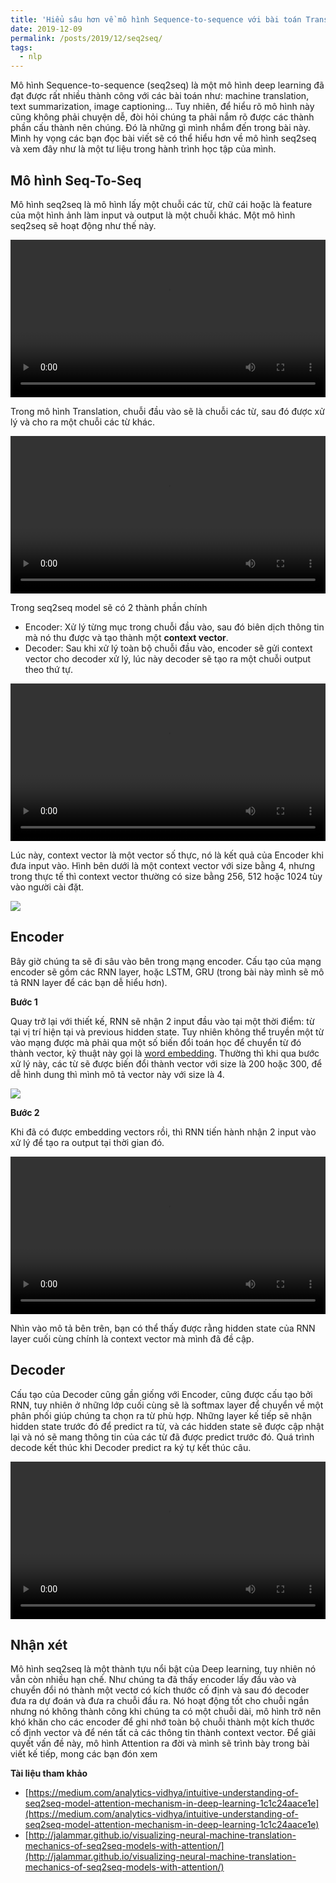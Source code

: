 ```yaml
---
title: 'Hiểu sâu hơn về mô hình Sequence-to-sequence với bài toán Translate'
date: 2019-12-09
permalink: /posts/2019/12/seq2seq/
tags:
  - nlp
---
```


Mô hình Sequence-to-sequence (seq2seq) là một mô hình deep learning đã đạt được rất nhiều thành công với các bài toán như: machine translation, text summarization, image captioning...  Tuy nhiên, để hiểu rõ mô hình này cũng không phải chuyện dễ, đòi hỏi chúng ta phải nắm rõ được các thành phần cấu thành nên chúng. Đó là những gì mình nhắm đến trong bài này. Mình hy vọng các bạn đọc bài viết sẽ có thể hiểu hơn về mô hình seq2seq và xem đây như là một tư liệu trong hành trình học tập của mình.

## Mô hình Seq-To-Seq

Mô hình seq2seq là mô hình lấy một chuỗi các từ, chữ cái hoặc là feature của một hình ảnh làm input và output là một chuỗi khác. Một mô hình seq2seq sẽ hoạt động như thế này. 

<video width="100%" height="auto" loop="" autoplay="" controls="">
  <source src="https://jalammar.github.io/images/seq2seq_1.mp4" type="video/mp4">
  Your browser does not support the video tag.
</video>

Trong mô hình Translation, chuỗi đầu vào sẽ là chuỗi các từ, sau đó được xử lý và cho ra một chuỗi các từ khác.

<video width="100%" height="auto" loop="" autoplay="" controls="">
  <source src="https://jalammar.github.io/images/seq2seq_2.mp4" type="video/mp4">
  Your browser does not support the video tag.
</video>

Trong seq2seq model sẽ có 2 thành phần chính

- Encoder: Xử lý từng mục trong chuỗi đầu vào, sau đó biên dịch thông tin mà nó thu được và tạo thành một **context vector**.
- Decoder: Sau khi xử lý toàn bộ chuỗi đầu vào, encoder sẽ gửi context vector cho decoder xử lý, lúc này decoder sẽ tạo ra một chuỗi output theo thứ tự.

<video width="100%" height="auto" loop="" autoplay="" controls="">
  <source src="https://jalammar.github.io/images/seq2seq_3.mp4" type="video/mp4">
  Your browser does not support the video tag.
</video>

Lúc này, context vector là một vector số thực, nó là kết quả của Encoder khi đưa input vào. Hình bên dưới là một context vector với size bằng 4, nhưng trong thực tế thì context vector thường có size bằng 256, 512 hoặc 1024 tùy vào người cài đặt.

![](http://jalammar.github.io/images/context.png)

## Encoder

Bây giờ chúng ta sẽ đi sâu vào bên trong mạng encoder. Cấu tạo của mạng encoder sẽ gồm các RNN layer, hoặc LSTM, GRU (trong bài này mình sẽ mô tả RNN layer để các bạn dễ hiểu hơn). 

**Bước 1**

Quay trở lại với thiết kế, RNN sẽ nhận 2 input đầu vào tại một thời điểm: từ tại vị trí hiện tại và previous hidden state. Tuy nhiên không thể truyền một từ vào mạng được mà phải qua một số biến đổi toán học để chuyển từ đó thành vector, kỹ thuật này gọi là [word embedding](https://levanpon98.github.io/posts/2019/12/word-embedding). Thường thì khi qua bước xử lý này, các từ sẽ được biến đổi thành vector với size là 200 hoặc 300, để dễ hình dung thì mình mô tả vector này với size là 4.

![](http://jalammar.github.io/images/embedding.png)

**Bước 2**

Khi đã có được embedding vectors rồi, thì RNN tiến hành nhận 2 input vào xử lý để tạo ra output tại thời gian đó.

<video width="100%" height="auto" loop="" autoplay="" controls="">
  <source src="http://jalammar.github.io/images/RNN_1.mp4" type="video/mp4">
  Your browser does not support the video tag.
</video>

Nhìn vào mô tả bên trên, bạn có thể thấy được rằng hidden state của RNN layer cuối cùng chính là context vector mà mình đã đề cập. 

## Decoder

Cấu tạo của Decoder cũng gần giống với Encoder, cũng được cấu tạo bởi RNN, tuy nhiên ở những lớp cuối cùng sẽ là softmax layer để chuyển về một phân phối giúp chúng ta chọn ra từ phù hợp. Những layer kế tiếp sẽ nhận hidden state trước đó để predict ra từ, và các hidden state sẽ được cập nhật lại và nó sẽ mang thông tin của các từ đã được predict trước đó. Quá trình decode kết thúc khi Decoder predict ra ký tự kết thúc câu.

 <video width="100%" height="auto" loop="" autoplay="" controls="">
  <source src="http://jalammar.github.io/images/seq2seq_6.mp4" type="video/mp4">
  Your browser does not support the video tag.
</video>

## Nhận xét

Mô hình seq2seq là một thành tựu nổi bật của Deep learning, tuy nhiên nó vẫn còn nhiều hạn chế. Như chúng ta đã thấy encoder lấy đầu vào và chuyển đổi nó thành một vectơ có kích thước cố định và sau đó decoder đưa ra dự đoán và đưa ra chuỗi đầu ra. Nó hoạt động tốt cho chuỗi ngắn nhưng nó không thành công khi chúng ta có một chuỗi dài, mô hình trở nên khó khăn cho các encoder để ghi nhớ toàn bộ chuỗi thành một kích thước cố định vector và để nén tất cả các thông tin thành context vector. Để giải quyết vấn đề này, mô hình Attention ra đời và mình sẽ trình bày trong bài viết kế tiếp, mong các bạn đón xem

**Tài liệu tham khảo**

- [https://medium.com/analytics-vidhya/intuitive-understanding-of-seq2seq-model-attention-mechanism-in-deep-learning-1c1c24aace1e](https://medium.com/analytics-vidhya/intuitive-understanding-of-seq2seq-model-attention-mechanism-in-deep-learning-1c1c24aace1e)
- [http://jalammar.github.io/visualizing-neural-machine-translation-mechanics-of-seq2seq-models-with-attention/](http://jalammar.github.io/visualizing-neural-machine-translation-mechanics-of-seq2seq-models-with-attention/)


